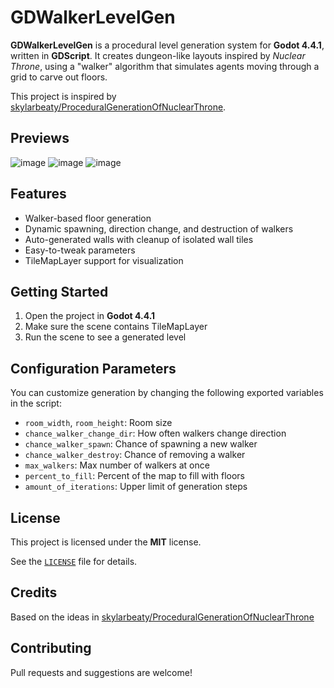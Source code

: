 # GDWalkerLevelGen

**GDWalkerLevelGen** is a procedural level generation system for **Godot 4.4.1**, written in **GDScript**. It creates dungeon-like layouts inspired by *Nuclear Throne*, using a "walker" algorithm that simulates agents moving through a grid to carve out floors.

This project is inspired by [skylarbeaty/ProceduralGenerationOfNuclearThrone](https://github.com/skylarbeaty/ProceduralGenerationOfNuclearThrone).

## Previews

![image](https://github.com/user-attachments/assets/bd5da5f2-0719-4ea4-971d-8ecb837c3e0e)
![image](https://github.com/user-attachments/assets/b18c579a-ee84-4c22-944f-f22c5936f993)
![image](https://github.com/user-attachments/assets/1059d313-a91d-4ce9-adc0-17f7114ff626)

## Features

- Walker-based floor generation
- Dynamic spawning, direction change, and destruction of walkers
- Auto-generated walls with cleanup of isolated wall tiles
- Easy-to-tweak parameters
- TileMapLayer support for visualization

## Getting Started

1. Open the project in **Godot 4.4.1**
2. Make sure the scene contains TileMapLayer
3. Run the scene to see a generated level

## Configuration Parameters

You can customize generation by changing the following exported variables in the script:

- `room_width`, `room_height`: Room size
- `chance_walker_change_dir`: How often walkers change direction
- `chance_walker_spawn`: Chance of spawning a new walker
- `chance_walker_destroy`: Chance of removing a walker
- `max_walkers`: Max number of walkers at once
- `percent_to_fill`: Percent of the map to fill with floors
- `amount_of_iterations`: Upper limit of generation steps

## License

This project is licensed under the **MIT** license.

See the [`LICENSE`](LICENSE) file for details.

## Credits

Based on the ideas in [skylarbeaty/ProceduralGenerationOfNuclearThrone](https://github.com/skylarbeaty/ProceduralGenerationOfNuclearThrone)

## Contributing

Pull requests and suggestions are welcome!
